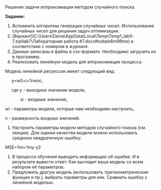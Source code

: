 ﻿Решение задачи аппроксимации методом случайного поиска.

**Задание:**

1) Вспомнить алгоритмы генерации случайных чисел. Использование случайных чисел для решения задач оптимизации.
1) [Вариант](C:\Users\Denis\AppData\Local\Temp\Temp1_lab5-7.zip\lab7\Лабораторная работа #7.docx#oxbpb8m99tne) в соответствии с номером в журнале. 
1) Данные записаны в файлы в csv-формате. Необходимо загрузить их в программу.
1) Реализовать линейную модель для аппроксимации процесса. 

Модель линейной регрессии имеет следующий вид:

`	`y=w0+i=1nwixi,

`	`где	y - выходное значение модели,

`		`xi - входные значения,

wi - параметры модели, которые нам необходимо настроить, 

n - размерность входных значений.

1) Настроить параметры модели методом случайного поиска (см. лекции). Для оценки качества модели можно использовать среднюю квадратичную ошибку:

MSE=1mi=1my-y2

1) В процессе обучения выводить информацию об ошибке. И в результате вывести ответ: Как выглядит ваша модель со всем набором её параметров.
1) Предложить другую модель (использовать тригонометрические функции и пр.), выбрать параметры для нее. Сравнить ошибку с линейной моделью. 


